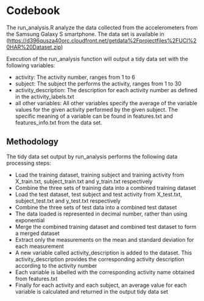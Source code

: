 # Codebook

The run_analysis.R analyze the data collected from the accelerometers from the Samsung Galaxy S smartphone. The data set is available in (https://d396qusza40orc.cloudfront.net/getdata%2Fprojectfiles%2FUCI%20HAR%20Dataset.zip)

Execution of the run_analysis function will output a tidy data set with the following variables:  
* activity: The activity number, ranges from 1 to 6  
* subject: The subject the performs the activity, ranges from 1 to 30  
* activity_description: The description for each activity number as defined in the activity_labels.txt  
* all other variables: All other variables specify the average of the variable values for the given activity performed by the given subject. The specific meaning of a variable can be found in features.txt and features_info.txt from the data set.  

## Methodology

The tidy data set output by run_analysis performs the following data processing steps:  
* Load the training dataset, training subject and training activity from X_train.txt, subject_train.txt and y_train.txt respectively  
* Combine the three sets of training data into a combined training dataset  
* Load the test dataset, test subject and test activity from X_test.txt, subject_test.txt and y_test.txt respectively  
* Combine the three sets of test data into a combined test dataset  
* The data loaded is represented in decimal number, rather than using exponential  
* Merge the combined training dataset and combined test dataset to form a merged dataset  
* Extract only the measurements on the mean and standard deviation for each measurement  
* A new variable called activity_description is added to the dataset. This activity_description provides the corresponding activity description according to the activity number  
* Each variable is labelled with the corresponding activity name obtained from features.txt  
* Finally for each activity and each subject, an average value for each variable is calculated and returned in the output tidy data set